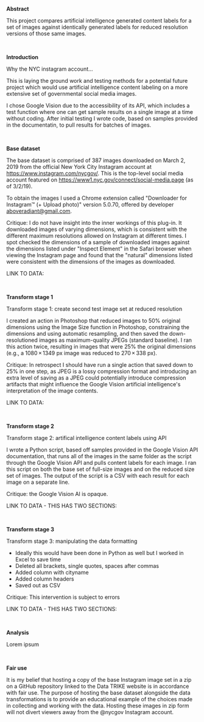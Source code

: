 ****Abstract****

This project compares artificial intelligence generated content labels for a set of images against identically generated labels for reduced resolution versions of those same images.


<br>

****Introduction****

Why the NYC instagram account...

This is laying the ground work and testing methods for a potential future project which would use artificial intelligence content labeling on a more extensive set of governmental social media images.

I chose Google Vision due to the accessibility of its API, which includes a test function where one can get sample results on a single image at a time without coding. After initial testing I wrote code, based on samples provided in the documentatin, to pull results for batches of images.


<br>

****Base dataset****

The base dataset is comprised of 387 images downloaded on March 2, 2019 from the official New York City Instagram account at https://www.instagram.com/nycgov/. This is the top-level social media account featured on https://www1.nyc.gov/connect/social-media.page (as of 3/2/19).

To obtain the images I used a Chrome extension called "Downloader for Instagram™ (+ Upload photo)" version 5.0.70, offered by developer aboveradiant@gmail.com. 

Critique: I do not have insight into the inner workings of this plug-in. It downloaded images of varying dimensions, which is consistent with the different maximum resolutions allowed on Instagram at different times. I spot checked the dimensions of a sample of downloaded images against the dimensions listed under "Inspect Element" in the Safari browser when viewing the Instagram page and found that the "natural" dimensions listed were consistent with the dimensions of the images as downloaded.

LINK TO DATA:


<br>

****Transform stage 1****

Transform stage 1: create second test image set at reduced resolution

I created an action in Photoshop that reduced images to 50% original dimensions using the Image Size function in Photoshop, constraining the dimensions and using automatic resampling, and then saved the down-resolutioned images as maximum-quality JPEGs (standard baseline). I ran this action twice, resulting in images that were 25% the original dimensions (e.g., a 1080 × 1349 px image was reduced to 270 × 338 px).

Critique: In retrospect I should have run a single action that saved down to 25% in one step, as JPEG is a lossy compression format and introducing an extra level of saving as a JPEG could potentially introduce compression artifacts that might influence the Google Vision artificial intelligence's interpretation of the image contents.

LINK TO DATA:


<br>

****Transform stage 2****

Transform stage 2: artifical intelligence content labels using API

I wrote a Python script, based off samples provided in the Google Vision API documentation, that runs all of the images in the same folder as the script through the Google Vision API and pulls content labels for each image. I ran this script on both the base set of full-size images and on the reduced size set of images. The output of the script is a CSV with each result for each image on a separate line.


Critique: the Google Vision AI is opaque.

LINK TO DATA - THIS HAS TWO SECTIONS:



<br>

****Transform stage 3****

Transform stage 3: manipulating the data formatting

- Ideally this would have been done in Python as well but I worked in Excel to save time
- Deleted all brackets, single quotes, spaces after commas
- Added column with cityname
- Added column headers
- Saved out as CSV


Critique: This intervention is subject to errors

LINK TO DATA - THIS HAS TWO SECTIONS:



<br>

****Analysis****

Lorem ipsum


<br>

****Fair use****

It is my belief that hosting a copy of the base Instagram image set in a zip on a GitHub repository linked to the Data TRIKE website is in accordance with fair use. The purpose of hosting the base dataset alongside the data transformations is to provide an educational example of the choices made in collecting and working with the data. Hosting these images in zip form will not divert viewers away from the @nycgov Instagram account.
